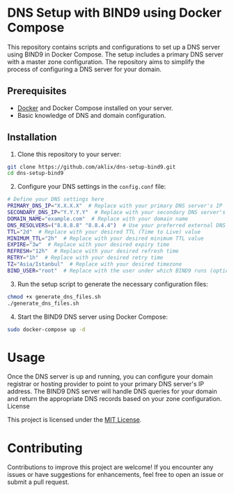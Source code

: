 # DNS Setup with BIND9 using Docker Compose

This repository contains scripts and configurations to set up a DNS server using BIND9 in Docker Compose. The setup includes a primary DNS server with a master zone configuration. The repository aims to simplify the process of configuring a DNS server for your domain.

## Prerequisites

- [Docker](https://docs.docker.com/engine/install/ubuntu/) and Docker Compose installed on your server.
- Basic knowledge of DNS and domain configuration.

## Installation

1. Clone this repository to your server:
```bash
git clone https://github.com/aklix/dns-setup-bind9.git
cd dns-setup-bind9
```

2. Configure your DNS settings in the `config.conf` file:

```bash
# Define your DNS settings here
PRIMARY_DNS_IP="X.X.X.X"  # Replace with your primary DNS server's IP
SECONDARY_DNS_IP="Y.Y.Y.Y"  # Replace with your secondary DNS server's IP (if applicable)
DOMAIN_NAME="example.com"  # Replace with your domain name
DNS_RESOLVERS=("8.8.8.8" "8.8.4.4")  # Use your preferred external DNS resolvers
TTL="2d"  # Replace with your desired TTL (Time to Live) value
MINIMUM_TTL="2h"  # Replace with your desired minimum TTL value
EXPIRE="3w"  # Replace with your desired expiry time
REFRESH="12h"  # Replace with your desired refresh time
RETRY="1h"  # Replace with your desired retry time
TZ="Asia/Istanbul"  # Replace with your desired timezone
BIND_USER="root"  # Replace with the user under which BIND9 runs (optional)
```

3. Run the setup script to generate the necessary configuration files:

```bash
chmod +x generate_dns_files.sh
./generate_dns_files.sh
```
4. Start the BIND9 DNS server using Docker Compose:

```bash
sudo docker-compose up -d
```

# Usage

Once the DNS server is up and running, you can configure your domain registrar or hosting provider to point to your primary DNS server's IP address. The BIND9 DNS server will handle DNS queries for your domain and return the appropriate DNS records based on your zone configuration.
License

This project is licensed under the [MIT License](LICENSE).

# Contributing

Contributions to improve this project are welcome! If you encounter any issues or have suggestions for enhancements, feel free to open an issue or submit a pull request.